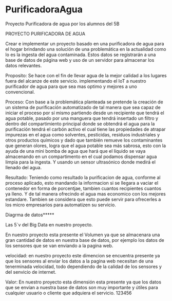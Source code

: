 # PurificadoraAgua
Proyecto Purificadora de agua por los alumnos del 5B

PROYECTO PURIFICADORA DE AGUA

Crear e implementar un proyecto basado en una purificadora de agua para el hogar brindando una solución de una problemática en la actualidad como lo es la ingesta del agua contaminada. Estos datos se registrarán a una base de datos de página web y uso de un servidor para almacenar los datos relevantes.

Proposito: Se hace con el fin de llevar agua de la mejor calidad a  los lugares fuera del alcanze de este servicio. implementando el IoT a nuestro purificador de agua para que sea mas optimo y mejores a uno convencional.

Proceso: Con base a la problemática planteada se pretende la creación de un sistema de purificación automatizado de tal manera que sea capaz de iniciar el proceso por sí mismo partiendo desde un recipiente que tendrá el agua potable, pasado por una manguera que tendrá insertado un filtro y dentro  del compartimiento principal donde se obtendrá el agua para la purificación tendrá el carbón activo el cual tiene las propiedades de atrapar impurezas en el agua como solventes, pesticidas, residuos industriales y otros productos químicos y dado que también remueve los contaminantes que generan olores, logra que el agua potable sea más sabrosa, esto con la ayuda de una mini bomba de agua que hará que el líquido se vaya  almacenando en un compartimento en el cual podamos dispensar agua limpia para la ingesta. Y usando un sensor ultrasónico donde medirá el llenado del agua.

Resultado: Teniendo como resultado la purificacion de agua, conforme al proceso aplicado, esto mandando la informacion si se llegara a vaciar el contenedor en forma de porcentjae, tambien cuantos recipientes cuantos ya lleno. Y de tal manera ofrecindo el agua mas economico con los mejores estandare. Tambien se considera que esto puede servir para ofrecerles a los micro empresarios para automatizen su servicio.

Diagrma de datos*****


Las 5´v del Big Data en nuestro proyecto.

En nuestro proyecto esta presente el Volumen ya que se almacenara una gran cantidad de datos en nuestra base de datos, por ejemplo los datos de los sensores que se van enviando a la pagina web.
 
velocidad: en nuestro proyecto este dimencion se encuentra presente ya que los sensores al enviar los datos a la pagina web necesitan de una tenerminada velocidad, todo dependiendo de la calidad de los sensores y del senvicio de internet.

Valor: En nuestro proyecto esta dimensión esta presente ya que los datos que se envían a nuestra base de datos son muy importante y útiles para cualquier usuario o cliente que adquiera el servicio.
123456
